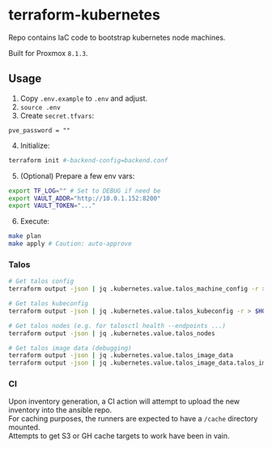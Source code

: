 # terraform-kubernetes
Repo contains IaC code to bootstrap kubernetes node machines.

Built for Proxmox `8.1.3`.

## Usage
1. Copy `.env.example` to `.env` and adjust.
2. `source .env`
3. Create `secret.tfvars`:
```hcl
pve_password = ""
```

4. Initialize:
```bash
terraform init #-backend-config=backend.conf
```

5. (Optional) Prepare a few env vars:
```bash
export TF_LOG="" # Set to DEBUG if need be
export VAULT_ADDR="http://10.0.1.152:8200"
export VAULT_TOKEN="..."
```

6. Execute:
```bash
make plan
make apply # Caution: auto-approve
```

### Talos
```bash
# Get talos config
terraform output -json | jq .kubernetes.value.talos_machine_config -r > $HOME/.talos/config

# Get talos kubeconfig
terraform output -json | jq .kubernetes.value.talos_kubeconfig -r > $HOME/.kube/config

# Get talos nodes (e.g. for talosctl health --endpoints ...)
terraform output -json | jq .kubernetes.value.talos_nodes

# Get talos image data (debugging)
terraform output -json | jq .kubernetes.value.talos_image_data
terraform output -json | jq .kubernetes.value.talos_image_data.talos_image_factory_schematic.schematic -r
```

### CI
Upon inventory generation, a CI action will attempt to upload the new inventory into the ansible repo.  
For caching purposes, the runners are expected to have a `/cache` directory mounted.  
Attempts to get S3 or GH cache targets to work have been in vain.